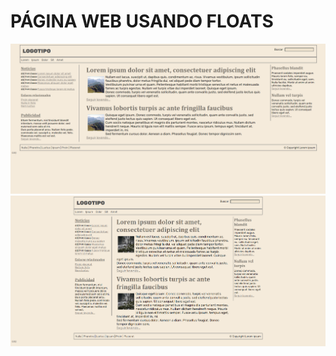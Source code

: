 # PÁGINA WEB USANDO FLOATS

<img src="https://github.com/SergiCodeDev/WEB-CON-FLOATS/blob/main/README/original.PNG?raw=true" alt="página web original">
<img src="https://github.com/SergiCodeDev/WEB-CON-FLOATS/blob/main/README/w1150px.PNG?raw=true" alt="página web w1150px" />